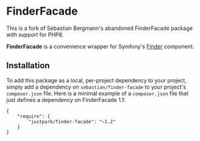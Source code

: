 # FinderFacade

This is a fork of Sebastian Bergmann's abandoned FinderFacade package with support for PHP8.

**FinderFacade** is a convenience wrapper for Symfony's [Finder](http://symfony.com/doc/2.2/components/finder.html) component.

## Installation

To add this package as a local, per-project dependency to your project, simply add a dependency on `sebastian/finder-facade` to your project's `composer.json` file. Here is a minimal example of a `composer.json` file that just defines a dependency on FinderFacade 1.1:

    {
        "require": {
            "justpark/finder-facade": "~1.2"
        }
    }
